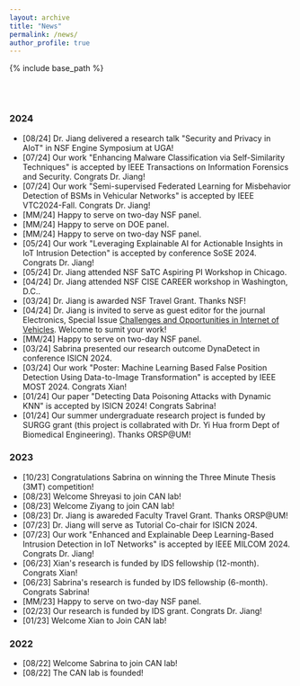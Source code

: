 ```yaml
---
layout: archive
title: "News"
permalink: /news/
author_profile: true
---
```


{% include base_path %}

<br/>
<br/>



### 2024

- [08/24] Dr. Jiang delivered a research talk "Security and Privacy in AIoT" in NSF Engine Symposium at UGA!
- [07/24] Our work "Enhancing Malware Classification via Self-Similarity Techniques" is accepted by IEEE Transactions on Information Forensics and Security. Congrats Dr. Jiang!
- [07/24] Our work "Semi-supervised Federated Learning for Misbehavior Detection of BSMs in Vehicular Networks" is accepted by IEEE VTC2024-Fall. Congrats Dr. Jiang!
- [MM/24] Happy to serve on two-day NSF panel.
- [MM/24] Happy to serve on DOE panel.
- [MM/24] Happy to serve on two-day NSF panel.
- [05/24] Our work "Leveraging Explainable AI for Actionable Insights in IoT Intrusion Detection" is accepted by conference SoSE 2024. Congrats Dr. Jiang!
- [05/24] Dr. Jiang attended NSF SaTC Aspiring PI Workshop in Chicago. 
- [04/24] Dr. Jiang attended NSF CISE CAREER workshop in Washington, D.C..
- [03/24] Dr. Jiang is awarded NSF Travel Grant. Thanks NSF!
- [04/24] Dr. Jiang is invited to serve as guest editor for the journal Electronics, Special Issue [Challenges and Opportunities in Internet of Vehicles](https://www.mdpi.com/journal/electronics/special_issues/5MJHAE8NUK). Welcome to sumit your work!
- [MM/24] Happy to serve on two-day NSF panel.
- [03/24] Sabrina presented our research outcome DynaDetect in conference ISICN 2024.
- [03/24] Our work "Poster: Machine Learning Based False Position Detection Using Data-to-Image Transformation" is accepted by IEEE MOST 2024. Congrats Xian! 
- [01/24] Our paper "Detecting Data Poisoning Attacks with Dynamic KNN" is accepted by ISICN 2024! Congrats Sabrina!
- [01/24] Our summer undergraduate research project is funded by SURGG grant (this project is collabrated with Dr. Yi Hua frorm Dept of Biomedical Engineering). Thanks ORSP@UM!
  
### 2023

- [10/23] Congratulations Sabrina on winning the Three Minute Thesis (3MT) competition! 
- [08/23] Welcome Shreyasi to join CAN lab!
- [08/23] Welcome Ziyang to join CAN lab!
- [08/23] Dr. Jiang is awareded Faculty Travel Grant. Thanks ORSP@UM!
- [07/23] Dr. Jiang will serve as Tutorial Co-chair for ISICN 2024.
- [07/23] Our work "Enhanced and Explainable Deep Learning-Based Intrusion Detection in IoT Networks" is accepted by IEEE MILCOM 2024. Congrats Dr. Jiang!
- [06/23] Xian's research is funded by IDS fellowship (12-month). Congrats Xian!
- [06/23] Sabrina's research is funded by IDS fellowship (6-month). Congrats Sabrina! 
- [MM/23] Happy to serve on two-day NSF panel. 
- [02/23] Our research is funded by IDS grant. Congrats Dr. Jiang!
- [01/23] Welcome Xian to Join CAN lab!

### 2022

- [08/22] Welcome Sabrina to join CAN lab!
- [08/22] The CAN lab is founded!

